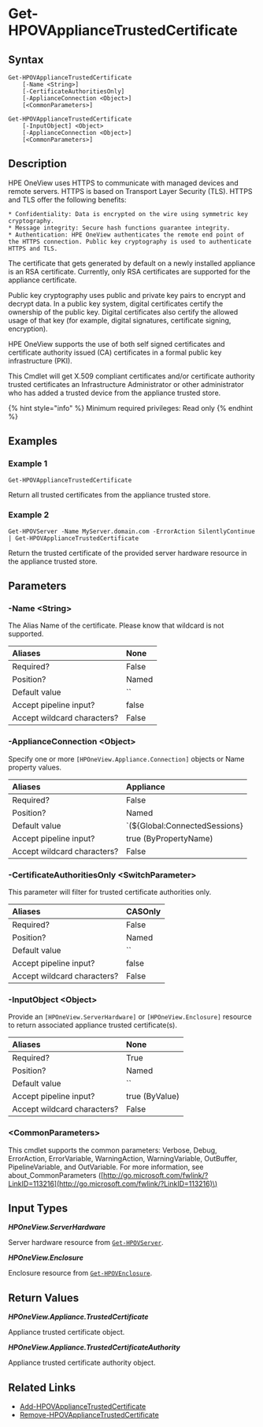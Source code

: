 ﻿---
description: Get X.509 SSL certificates from the appliace trusted store.
---

# Get-HPOVApplianceTrustedCertificate

## Syntax

```text
Get-HPOVApplianceTrustedCertificate
    [-Name <String>]
    [-CertificateAuthoritiesOnly]
    [-ApplianceConnection <Object>]
    [<CommonParameters>]
```

```text
Get-HPOVApplianceTrustedCertificate
    [-InputObject] <Object>
    [-ApplianceConnection <Object>]
    [<CommonParameters>]
```

## Description

HPE OneView uses HTTPS to communicate with managed devices and remote servers. HTTPS is based on Transport Layer Security (TLS). HTTPS and TLS offer the following benefits:

    * Confidentiality: Data is encrypted on the wire using symmetric key cryptography.
    * Message integrity: Secure hash functions guarantee integrity.
    * Authentication: HPE OneView authenticates the remote end point of the HTTPS connection. Public key cryptography is used to authenticate HTTPS and TLS.

The certificate that gets generated by default on a newly installed appliance is an RSA certificate. Currently, only RSA certificates are supported for the appliance certificate.

Public key cryptography uses public and private key pairs to encrypt and decrypt data. In a public key system, digital certificates certify the ownership of the public key. Digital certificates also certify the allowed usage of that key (for example, digital signatures, certificate signing, encryption).

HPE OneView supports the use of both self signed certificates and certificate authority issued (CA) certificates in a formal public key infrastructure (PKI).

This Cmdlet will get X.509 compliant certificates and/or certificate authority trusted certificates an Infrastructure Administrator or other administrator who has added a trusted device from the appliance trusted store.

{% hint style="info" %}
Minimum required privileges: Read only
{% endhint %}

## Examples

###  Example 1 

```text
Get-HPOVApplianceTrustedCertificate
```

Return all trusted certificates from the appliance trusted store.

###  Example 2 

```text
Get-HPOVServer -Name MyServer.domain.com -ErrorAction SilentlyContinue | Get-HPOVApplianceTrustedCertificate
```

Return the trusted certificate of the provided server hardware resource in the appliance trusted store.

## Parameters

### -Name &lt;String&gt;

The Alias Name of the certificate.  Please know that wildcard is not supported.

| Aliases | None |
| :--- | :--- |
| Required? | False |
| Position? | Named |
| Default value | `` |
| Accept pipeline input? | false |
| Accept wildcard characters? | False |

### -ApplianceConnection &lt;Object&gt;

Specify one or more `[HPOneView.Appliance.Connection]` objects or Name property values.

| Aliases | Appliance |
| :--- | :--- |
| Required? | False |
| Position? | Named |
| Default value | `(${Global:ConnectedSessions} | ? Default)` |
| Accept pipeline input? | true (ByPropertyName) |
| Accept wildcard characters? | False |

### -CertificateAuthoritiesOnly &lt;SwitchParameter&gt;

This parameter will filter for trusted certificate authorities only.

| Aliases | CASOnly |
| :--- | :--- |
| Required? | False |
| Position? | Named |
| Default value | `` |
| Accept pipeline input? | false |
| Accept wildcard characters? | False |

### -InputObject &lt;Object&gt;

Provide an `[HPOneView.ServerHardware]` or `[HPOneView.Enclosure]` resource to return associated appliance trusted certificate(s).

| Aliases | None |
| :--- | :--- |
| Required? | True |
| Position? | Named |
| Default value | `` |
| Accept pipeline input? | true (ByValue) |
| Accept wildcard characters? | False |

### &lt;CommonParameters&gt;

This cmdlet supports the common parameters: Verbose, Debug, ErrorAction, ErrorVariable, WarningAction, WarningVariable, OutBuffer, PipelineVariable, and OutVariable. For more information, see about\_CommonParameters \([http://go.microsoft.com/fwlink/?LinkID=113216](http://go.microsoft.com/fwlink/?LinkID=113216)\)

## Input Types

_**HPOneView.ServerHardware**_

Server hardware resource from [`Get-HPOVServer`](../servers/get-hpovserver.md).

_**HPOneView.Enclosure**_

Enclosure resource from [`Get-HPOVEnclosure`](../servers/get-hpovenclosure.md).

## Return Values

_**HPOneView.Appliance.TrustedCertificate**_

Appliance trusted certificate object.

_**HPOneView.Appliance.TrustedCertificateAuthority**_

Appliance trusted certificate authority object.

## Related Links

* [Add-HPOVApplianceTrustedCertificate](add-hpovappliancetrustedcertificate.md)
* [Remove-HPOVApplianceTrustedCertificate](remove-hpovappliancetrustedcertificate.md)
